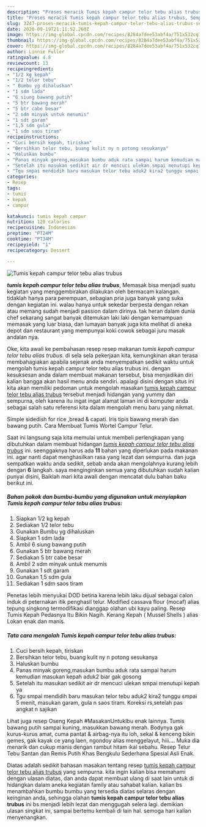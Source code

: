 ```yaml
---
description: "Proses meracik Tumis kepah campur telor tebu alias trubus, Sempurna"
title: "Proses meracik Tumis kepah campur telor tebu alias trubus, Sempurna"
slug: 3247-proses-meracik-tumis-kepah-campur-telor-tebu-alias-trubus-sempurna
date: 2020-09-19T21:11:52.260Z
image: https://img-global.cpcdn.com/recipes/8284a7dee53abf4a/751x532cq70/tumis-kepah-campur-telor-tebu-alias-trubus-foto-resep-utama.jpg
thumbnail: https://img-global.cpcdn.com/recipes/8284a7dee53abf4a/751x532cq70/tumis-kepah-campur-telor-tebu-alias-trubus-foto-resep-utama.jpg
cover: https://img-global.cpcdn.com/recipes/8284a7dee53abf4a/751x532cq70/tumis-kepah-campur-telor-tebu-alias-trubus-foto-resep-utama.jpg
author: Linnie Fuller
ratingvalue: 4.8
reviewcount: 13
recipeingredient:
- "1/2 kg kepah"
- "1/2 telor tebu"
- " Bumbu yg dihaluskan"
- "1 sdm lada"
- "6 siung bawang putih"
- "5 btr bawang merah"
- "5 btr cabe besar"
- "2 sdm minyak untuk menumis"
- "1 sdt garam"
- "1,5 sdm gula"
- "1 sdm saos tiram"
recipeinstructions:
- "Cuci bersih kepah, tiriskan"
- "Bersihkan telor tebu, buang kulit ny n potong sesukanya"
- "Haluskan bumbu"
- "Panas minyak goreng,masukan bumbu aduk rata sampai harum kemudian masukan kepah aduk2 biar gak gosong"
- "Setelah itu masukan sedikit air dr mencuci ulekan smpai menutupi kepah ya"
- "Tgu smpai mendidih baru masukan telor tebu aduk2 kira2 tunggu smpai 5 menit, masukan garam, gula n saos tiram. Koreksi rs,setelah pas angkat n sajikan"
categories:
- Resep
tags:
- tumis
- kepah
- campur

katakunci: tumis kepah campur 
nutrition: 120 calories
recipecuisine: Indonesian
preptime: "PT24M"
cooktime: "PT34M"
recipeyield: "1"
recipecategory: Dessert

---
```



![Tumis kepah campur telor tebu alias trubus](https://img-global.cpcdn.com/recipes/8284a7dee53abf4a/751x532cq70/tumis-kepah-campur-telor-tebu-alias-trubus-foto-resep-utama.jpg)

<b><i>tumis kepah campur telor tebu alias trubus</i></b>, Memasak bisa menjadi suatu kegiatan yang menggembirakan dilakukan oleh bermacam kalangan. tidaklah hanya para perempuan, sebagian pria juga banyak yang suka dengan kegiatan ini. walau hanya untuk sekedar berpesta dengan rekan atau memang sudah menjadi passion dalam dirinya. tak heran dalam dunia chef sekarang sangat banyak ditemukan laki laki dengan kemampuan memasak yang luar biasa, dan lumayan banyak juga kita melihat di aneka depot dan restaurant yang mempunyai koki cowok sebagai juru masak andalan nya.

Oke, kita awali ke pembahasan resep resep makanan <i>tumis kepah campur telor tebu alias trubus</i>. di sela sela pekerjaan kita, kemungkinan akan terasa membahagiakan apabila sejenak anda menyempatkan sedikit waktu untuk mengolah tumis kepah campur telor tebu alias trubus ini. dengan kesuksesan anda dalam membuat makanan tersebut, bisa menjadikan diri kalian bangga akan hasil menu anda sendiri. apalagi disini dengan situs ini kita akan memiliki pedoman untuk mengolah masakan <u>tumis kepah campur telor tebu alias trubus</u> tersebut menjadi hidangan yang yummy dan sempurna, oleh karena itu ingat ingat alamat laman ini di komputer anda sebagai salah satu referensi kita dalam mengolah menu baru yang nikmat.

Simple sidedish for rice ,bread &amp; capati. Iris tipis bawang merah dan bawang putih. Cara Membuat Tumis Wortel Campur Telur.


Saat ini langsung saja kita memulai untuk membeli perlengkapan yang dibutuhkan dalam membuat hidangan <u><i>tumis kepah campur telor tebu alias trubus</i></u> ini. seenggaknya harus ada <b>11</b> bahan yang diperlukan pada makanan ini. agar nanti dapat menghasilkan rasa yang lezat dan sempurna. dan juga sempatkan waktu anda sedikit, sebab anda akan mengolahnya kurang lebih dengan <b>6</b> langkah. saya menginginkan semua yang dibutuhkan sudah kalian punyai disini, Baiklah mari kita awali dengan mencatat dulu bahan baku berikut ini.

<!--inarticleads1-->

##### Bahan pokok dan bumbu-bumbu yang digunakan untuk menyiapkan Tumis kepah campur telor tebu alias trubus:

1. Siapkan 1/2 kg kepah
1. Sediakan 1/2 telor tebu
1. Gunakan  Bumbu yg dihaluskan
1. Siapkan 1 sdm lada
1. Ambil 6 siung bawang putih
1. Gunakan 5 btr bawang merah
1. Sediakan 5 btr cabe besar
1. Ambil 2 sdm minyak untuk menumis
1. Gunakan 1 sdt garam
1. Gunakan 1,5 sdm gula
1. Sediakan 1 sdm saos tiram


Penetas lebih menyukai DOD betina karena lebih laku dijual sebagai calon induk di peternakan itik penghasil telur. Modified cassava flour (mocaf) alias tepung singkong termodifikasi dianggap olahan ubi kayu paling. Resep Tumis Kepah Pedasnya Itu Bikin Nagih. Kerang Kepah ( Mussel Shells ) alias Lokan enak dan manis. 

<!--inarticleads2-->

##### Tata cara mengolah Tumis kepah campur telor tebu alias trubus:

1. Cuci bersih kepah, tiriskan
1. Bersihkan telor tebu, buang kulit ny n potong sesukanya
1. Haluskan bumbu
1. Panas minyak goreng,masukan bumbu aduk rata sampai harum kemudian masukan kepah aduk2 biar gak gosong
1. Setelah itu masukan sedikit air dr mencuci ulekan smpai menutupi kepah ya
1. Tgu smpai mendidih baru masukan telor tebu aduk2 kira2 tunggu smpai 5 menit, masukan garam, gula n saos tiram. Koreksi rs,setelah pas angkat n sajikan


Lihat juga resep Oseng Kepah #MasakanUntukIbu enak lainnya. Tumis bawang putih sampai kuning, masukkan bawang merah. Bodynya gak kurus-kurus amat, cuma pantat &amp; airbag-nya itu loh, sekal &amp; kenceng bikin gemes, gak kayak ce yang laen, ngondoy alias menggelayut, hiii…. Muka dia menarik dan cukup manis dengan rambut hitam ikal sebahu. Resep Telur Tebu Santan dan Remis Putih Khas Bengkulu Sederhana Spesial Asli Enak. 

Diatas adalah sedikit bahasan masakan tentang resep <u>tumis kepah campur telor tebu alias trubus</u> yang sempurna. kita ingin kalian bisa memahami dengan ulasan diatas, dan anda dapat membuat ulang di saat lain untuk di hidangkan dalam aneka kegiatan family atau sahabat kalian. kalian bs menambahkan bumbu bumbu yang tersedia diatas selaras dengan keinginan anda, sehingga olahan <b>tumis kepah campur telor tebu alias trubus</b> ini bs menjadi lebih lezat dan menggugah selera lagi. demikian ulasan singkat ini, sampai bertemu kembali di lain hal. semoga hari kalian menyenangkan.

